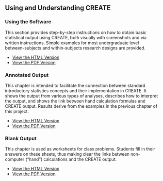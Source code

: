## Using and Understanding CREATE 

### Using the Software

This section provides step-by-step instructions on how to obtain basic statistical output using CREATE, both visually with screenshots and via written instructions. Simple examples for most undergraduate level between-subjects and within-subjects research designs are provided.

- [View the HTML Version](./using-software/)
- [View the PDF Version]()

### Annotated Output

This chapter is intended to facilitate the connection between standard introductory statistics concepts and their implementation in CREATE. It shows the output from various types of analyses, describes how to interpret the output, and shows the link between hand calculation formulas and CREATE output. Results derive from the examples in the previous chapter of this project.

- [View the HTML Version](./annotated-output/)
- [View the PDF Version]()

### Blank Output

This chapter is used as worksheets for class problems. Students fill in their answers on these sheets, thus making clear the links between non-computer (“hand”) calculations and the CREATE output.

- [View the HTML Version](./blank-output/)
- [View the PDF Version]()
